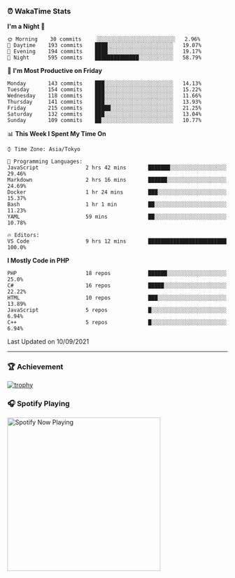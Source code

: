 ### ⏰ WakaTime Stats


<!--START_SECTION:waka-->
**I'm a Night 🦉** 

```text
🌞 Morning    30 commits     ░░░░░░░░░░░░░░░░░░░░░░░░░   2.96% 
🌆 Daytime    193 commits    ████░░░░░░░░░░░░░░░░░░░░░   19.07% 
🌃 Evening    194 commits    ████░░░░░░░░░░░░░░░░░░░░░   19.17% 
🌙 Night      595 commits    ██████████████░░░░░░░░░░░   58.79%

```
📅 **I'm Most Productive on Friday** 

```text
Monday       143 commits    ███░░░░░░░░░░░░░░░░░░░░░░   14.13% 
Tuesday      154 commits    ███░░░░░░░░░░░░░░░░░░░░░░   15.22% 
Wednesday    118 commits    ███░░░░░░░░░░░░░░░░░░░░░░   11.66% 
Thursday     141 commits    ███░░░░░░░░░░░░░░░░░░░░░░   13.93% 
Friday       215 commits    █████░░░░░░░░░░░░░░░░░░░░   21.25% 
Saturday     132 commits    ███░░░░░░░░░░░░░░░░░░░░░░   13.04% 
Sunday       109 commits    ██░░░░░░░░░░░░░░░░░░░░░░░   10.77%

```


📊 **This Week I Spent My Time On** 

```text
⌚︎ Time Zone: Asia/Tokyo

💬 Programming Languages: 
JavaScript               2 hrs 42 mins       ███████░░░░░░░░░░░░░░░░░░   29.46% 
Markdown                 2 hrs 16 mins       ██████░░░░░░░░░░░░░░░░░░░   24.69% 
Docker                   1 hr 24 mins        ███░░░░░░░░░░░░░░░░░░░░░░   15.37% 
Bash                     1 hr 1 min          ██░░░░░░░░░░░░░░░░░░░░░░░   11.23% 
YAML                     59 mins             ██░░░░░░░░░░░░░░░░░░░░░░░   10.78%

🔥 Editors: 
VS Code                  9 hrs 12 mins       █████████████████████████   100.0%

```

**I Mostly Code in PHP** 

```text
PHP                      18 repos            ██████░░░░░░░░░░░░░░░░░░░   25.0% 
C#                       16 repos            █████░░░░░░░░░░░░░░░░░░░░   22.22% 
HTML                     10 repos            ███░░░░░░░░░░░░░░░░░░░░░░   13.89% 
JavaScript               5 repos             █░░░░░░░░░░░░░░░░░░░░░░░░   6.94% 
C++                      5 repos             █░░░░░░░░░░░░░░░░░░░░░░░░   6.94%

```



 Last Updated on 10/09/2021
<!--END_SECTION:waka-->

---

### 🏆 Achievement

[![trophy](https://github-profile-trophy.vercel.app/?username=Slime-hatena&theme=flat&no-bg=true&no-frame=true&column=8)](https://github.com/ryo-ma/github-profile-trophy)

### 🎧 Spotify Playing

[<img src="https://spotify-now-playing-slime-hatena.vercel.app/api/spotify-playing" alt="Spotify Now Playing" width="350" />](https://open.spotify.com/user/slime_hatena)

<!--
**Slime-hatena/Slime-hatena** is a ✨ _special_ ✨ repository because its `README.md` (this file) appears on your GitHub profile.

Here are some ideas to get you started:

- 🔭 I’m currently working on ...
- 🌱 I’m currently learning ...
- 👯 I’m looking to collaborate on ...
- 🤔 I’m looking for help with ...
- 💬 Ask me about ...
- 📫 How to reach me: ...
- 😄 Pronouns: ...
- ⚡ Fun fact: ...
-->
